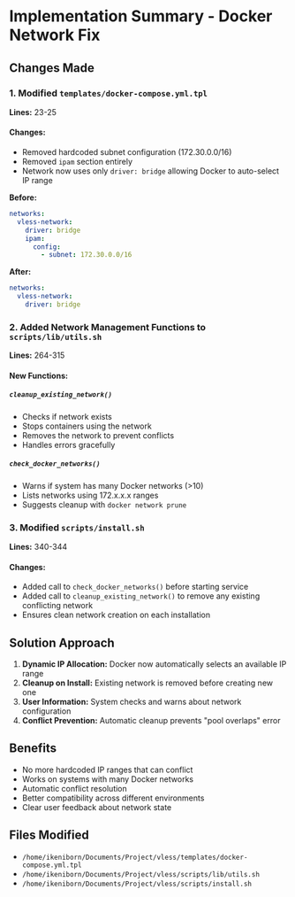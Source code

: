 # Implementation Summary - Docker Network Fix

## Changes Made

### 1. Modified `templates/docker-compose.yml.tpl`

**Lines:** 23-25

#### Changes:
- Removed hardcoded subnet configuration (172.30.0.0/16)
- Removed `ipam` section entirely
- Network now uses only `driver: bridge` allowing Docker to auto-select IP range

**Before:**
```yaml
networks:
  vless-network:
    driver: bridge
    ipam:
      config:
        - subnet: 172.30.0.0/16
```

**After:**
```yaml
networks:
  vless-network:
    driver: bridge
```

### 2. Added Network Management Functions to `scripts/lib/utils.sh`

**Lines:** 264-315

#### New Functions:

##### `cleanup_existing_network()`
- Checks if network exists
- Stops containers using the network
- Removes the network to prevent conflicts
- Handles errors gracefully

##### `check_docker_networks()`
- Warns if system has many Docker networks (>10)
- Lists networks using 172.x.x.x ranges
- Suggests cleanup with `docker network prune`

### 3. Modified `scripts/install.sh`

**Lines:** 340-344

#### Changes:
- Added call to `check_docker_networks()` before starting service
- Added call to `cleanup_existing_network()` to remove any existing conflicting network
- Ensures clean network creation on each installation

## Solution Approach

1. **Dynamic IP Allocation:** Docker now automatically selects an available IP range
2. **Cleanup on Install:** Existing network is removed before creating new one
3. **User Information:** System checks and warns about network configuration
4. **Conflict Prevention:** Automatic cleanup prevents "pool overlaps" error

## Benefits

- No more hardcoded IP ranges that can conflict
- Works on systems with many Docker networks
- Automatic conflict resolution
- Better compatibility across different environments
- Clear user feedback about network state

## Files Modified
- `/home/ikeniborn/Documents/Project/vless/templates/docker-compose.yml.tpl`
- `/home/ikeniborn/Documents/Project/vless/scripts/lib/utils.sh`
- `/home/ikeniborn/Documents/Project/vless/scripts/install.sh`